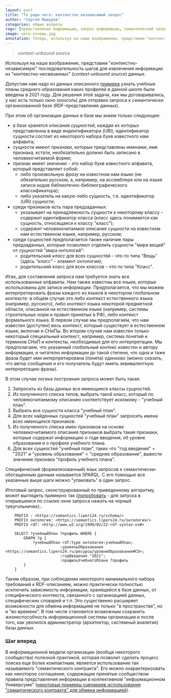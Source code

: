 ```yaml
---
layout: post
title: "То ради чего: контекстно независимый запрос"
author: "Сергей Мишуров"
categories: общие вопросы
tags: [представление информации, запрос информации, семантический запрос]
image: чего-хочешь.jpg
annotation: Теперь, используя на наше воображение, представим "контекстно-независимую" последовательность шагов для извлечения информации из "семантически-обогащенных" и "контекстно-несвязанных" данных.
---
```


>*context-unbound source*

Используя на наше воображение, представим "контекстно-независимую" последовательность шагов для извлечения информации из "контекстно-несвязанных" (*context-unbound source*) данных.

Допустим нам надо из данных описанного [примера](компрометация-контекста) узнать учебные планы среднего образования каких профилей в данной школе были введены в 2021 году. Для решения этой задачи, как мы договаривались, у нас есть только окно (консоль) для отправки запроса к семантически организованной базе (RDF-представление данных).

При этом об организации данных в базе мы знаем только следующее:

- в базе хранятся описания *сущностей*, каждая их которых представленна в виде индентификатора (URI); идентификатор сущности состоит из некоторого набора букв известного нам алфавита;
- сущности имеют *признаки*, которые представлены именами; имя признака, кстати, необязательно должно быть записано в человекочитаемой форме;
- признак имеет *значение* - это набор букв известного алфавита, который представляет собой:
  - либо произвольную *фразу* на известном нам *языке* (не обязательно русском, а, например, на ассемблере или на языке записи кодов библиотечно-библиографического классификатора);
  - либо указатель на какую-либо сущность, т.е. идентификатор (URI) сущности;
- среди признаков есть пара предзаданных:
  - укзазывает на принадлежность сущности к некоторому классу - содержит идентификатор класса (класс здесь понимается как сущность, относящаяся к классу "класс");
  - содержит человекочитаемое описание сущности на известном нам естественном языке, например, русском;
- среди сущностей предполагается также наличие пары предзаданных, которые позволяют отделить сущности "мира вещей" от сущностей "мира онтологий":
  - родительский *класс* для всех сущностей - что-то типа "Вещь" (здесь *"класс"* - элемент онтологии);
  - родительский класс для всех классов - что-то типа "Класс".

Итак, для составления запроса нам требуется знать все использованные алфавиты. Нам также известны все языки, которые использованы для записи информации. Предполагается, что мы можем интерпретировать фразы каждого из языков в некотором *глобальном контексте*: в общем случае это либо контекст естественного языка (например, русского), либо контекст языка некоторой предметной области, описанной на естественном языке (например, системы строительных норм и правил принятых в РФ), либо контекст формального языка. В первом случае мы предполагаем, что нам известен (доступен) весь контекст, который существует в естественном языке, включая и СНиПы. Во втором случае нам известен только некоторый специальный контекст, например, система понятий и терминов СНиП и контексты, необходимые для его интерпретации. Мы предполагаем, что указанный *глобальный контекс* известен и автору информации, и читателю информации до такой степени, что одна и таже фраза будет ими интерпретирована (понята) одинково (можно сказать, что автор сообщения и его получатель будут иметь эквивалентную интерпретацию фразы).

В этом случае логика построения запроса может быть такая:

1. Запросить из базы данных все имеющиеся классы сущностей.
1. Из полученного списка типов, выбрать такой класс, который по человекочитаемому описанию соответствует искомому - "учебный план".
1. Выбрать все сущности класса "учебный план".
1. Для всех найденных сущностей "учебный план" запросить имена всех имеющихся признаков.
1. Из полученного списка имен признаков на основе человекочитаемого описания признаков выбрать такие признаки, которые содержат информацию о годе введения, об уровне образования и о профиле учебного плана.
1. Для всех сущностей "учебный план", таких что "год введения" = "2021" и "уровень образования" = "среднее образование", вывести значение признака "профиль учебного плана".

Специфический (формализованный) язык запросов к семантически-обогащенным данным называется SPARQL. С его помощью все указанные выше шаги можно "упаковать" в один запрос.

Итоговый запрос, сконструированный по приведенному алгоритму, может выглядеть примерно так (<a target="_blank" href="http://ovz2.j40045666.px7zm.vps.myjino.ru:49408/#/dataset/tmp.lipers24.ru/query?query=PREFIX%20%3A%20%3Chttps%3A%2F%2Fsemantics.lipers24.ru%2Fschema%2F%3E%0APREFIX%20%D0%BE%D0%BD%D1%82%D0%BE%D0%BB%D0%BE%D0%B3%D0%B8%D1%8F%3A%20%3Chttps%3A%2F%2Fsemantics.lipers24.ru%2F%D0%BE%D0%BD%D1%82%D0%BE%D0%BB%D0%BE%D0%B3%D0%B8%D1%8F%2F%3E%0APREFIX%20rdf%3A%20%3Chttp%3A%2F%2Fwww.w3.org%2F1999%2F02%2F22-rdf-syntax-ns%23%3E%0A%0ASELECT%20%3F%D1%83%D1%87%D0%B5%D0%B1%D0%BD%D1%8B%D0%B9%D0%9F%D0%BB%D0%B0%D0%BD%20%3F%D0%BF%D1%80%D0%BE%D1%84%D0%B8%D0%BB%D1%8C%20WHERE%20%7B%0A%20%20GRAPH%20%3Fg%20%7B%0A%20%20%20%20%3F%D1%83%D1%87%D0%B5%D0%B1%D0%BD%D1%8B%D0%B9%D0%9F%D0%BB%D0%B0%D0%BD%20rdf%3Atype%20%D0%BE%D0%BD%D1%82%D0%BE%D0%BB%D0%BE%D0%B3%D0%B8%D1%8F%3A%D1%83%D1%87%D0%B5%D0%B1%D0%BD%D1%8B%D0%B9%D0%9F%D0%BB%D0%B0%D0%BD%3B%0A%20%20%20%20%20%20%20%20%20%20%20%20%20%20%20%20%20%3A%D1%83%D1%80%D0%BE%D0%B2%D0%B5%D0%BD%D1%8C%D0%9E%D0%B1%D1%80%D0%B0%D0%B7%D0%BE%D0%B2%D0%B0%D0%BD%D0%B8%D1%8F%20%3Chttps%3A%2F%2Fsemantics.lipers24.ru%2F%D1%80%D0%B5%D1%81%D1%83%D1%80%D1%81%D1%8B%2F%D1%83%D1%80%D0%BE%D0%B2%D0%BD%D0%B8%D0%9E%D0%B1%D1%80%D0%B0%D0%B7%D0%BE%D0%B2%D0%B0%D0%BD%D0%B8%D1%8F%23%D0%A1%D0%9E%3E%3B%0A%20%20%20%20%20%20%20%20%20%20%20%20%20%20%20%20%20%3A%D0%B3%D0%BE%D0%B4%D0%92%D0%B2%D0%B5%D0%B4%D0%B5%D0%BD%D0%B8%D1%8F%20%222021%22%3B%0A%20%20%20%20%20%20%20%20%20%20%20%20%20%20%20%20%20%3A%D0%BF%D1%80%D0%BE%D1%84%D0%B8%D0%BB%D1%8C%D0%A3%D1%87%D0%B5%D0%B1%D0%BD%D0%BE%D0%B3%D0%BE%D0%9F%D0%BB%D0%B0%D0%BD%D0%B0%20%3F%D0%BF%D1%80%D0%BE%D1%84%D0%B8%D0%BB%D1%8C%0A%20%20%7D%0A%7D">попробовать</a> - для запуска в открывшемся по ссылке окне запроса нажать на черный треугольничек):.

```sparql
    PREFIX : <https://semantics.lipers24.ru/schema/>
    PREFIX онтология: <https://semantics.lipers24.ru/онтология/>
    PREFIX rdf: <http://www.w3.org/1999/02/22-rdf-syntax-ns#>

    SELECT ?учебныйПлан ?профиль WHERE {
        GRAPH ?g {
            ?учебныйПлан rdf:type онтология:учебныйПлан;
                        :уровеньОбразования <https://semantics.lipers24.ru/ресурсы/уровниОбразования#СО>;
                        :годВведения "2021";
                        :профильУчебногоПлана ?профиль
        }
    }
```

Таким образом, при соблюдении некоторого минимального набора требований к RDF-описаниям, можно практически полностью исключить зависимость информации, хранящейся в базе данных, от специфического контекста, связанного с организацией данных, специфических словарей и т.п. Это существенно расширяет возможности для обмена информацией не только "в пространстве", но и "во времени". В том числе становится возможным сохранить жизнеспособность информационной системы организации и после того, как уволился администратор (архитектор, системный аналитик) базы данных.

### Шаг вперед

В информационной модели организации (вообще некоторого сообщества) полезной практикой, которая позволит сделать процесс поиска еще более компактным, является использование так называемого "семантического контракта". Его можно охарактеризовать как некоторое соглашение, содержащие принятые сообществом правила представления информации в коллективном "информационном Универсуме" ([некоторые примеры сценариев использования "семантического контракта" для обмена информацией](https://ldivanovo.wordpress.com/)).
